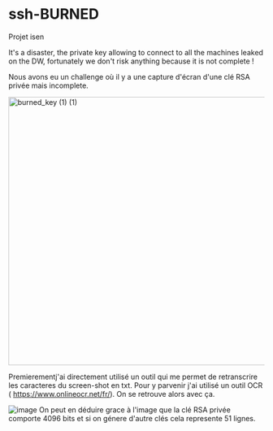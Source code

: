 # ssh-BURNED
Projet isen 

It's a disaster, the private key allowing to connect to all the machines leaked on the DW, fortunately we don't risk anything because it is not complete !

Nous avons eu un challenge où il y a une capture d'écran d'une clé RSA privée mais incomplete.

<img width="528" alt="burned_key (1) (1)" src="https://github.com/user-attachments/assets/3591fb61-14b5-4e5f-ad59-51648d751a09">

Premierementj'ai directement utilisé un outil qui me permet de retranscrire les caracteres du screen-shot en txt. Pour y parvenir j'ai utilisé un outil OCR ( https://www.onlineocr.net/fr/).
On se retrouve alors avec ça.

![image](https://github.com/user-attachments/assets/115aa42e-c053-40d4-82d1-73af20a5efa4)
On peut en déduire grace à l'image que la clé RSA privée comporte 4096 bits et si on génere d'autre clés cela represente 51 lignes.
